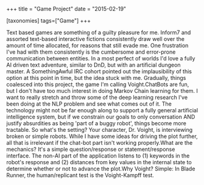 +++
title = "Game Project"
date = "2015-02-19"

[taxonomies]
tags=["Game"]
+++

Text based games are something of a guilty pleasure for me. Inform7 and assorted text-based interactive fictions consistently draw well over the amount of time allocated, for reasons that still evade me. One frustration I've had with them consistently is the cumbersome and error-prone communication between entities. In a most perfect of worlds I'd love a fully AI driven text adventure, similar to DnD, but with an artificial dungeon master. A SomethingAwful IRC cohort pointed out the implausibility of this option at this point in time, but the idea stuck with me. Gradually, things coalesced into this project, the game I'm calling Voight.ChatBots are fun, but I don't have too much interest in doing Markov Chain learning for them. I want to really stretch and throw some of the deep learning research I've been doing at the NLP problem and see what comes out of it. The technology might not be far enough along to support a fully general artificial intelligence system, but if we constrain our goals to only conversation AND justify absurdities as being 'part of a buggy robot', things become more tractable. So what's the setting? Your character, Dr. Voight, is interviewing broken or simple robots. While I have some ideas for driving the plot further, all that is irrelevant if the chat-bot part isn't working properly.What are the mechanics? It's a simple question/response or statement/response interface. The non-AI part of the application listens to (1) keywords in the robot's response and (2) distances from key values in the internal state to determine whether or not to advance the plot.Why Voight? Simple: In Blade Runner, the human/replicant test is the Voight-Kampff test.
